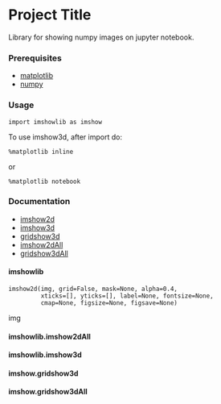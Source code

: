 # Project Title

Library for showing numpy images on jupyter notebook.

### Prerequisites

* [matplotlib](https://matplotlib.org/)
* [numpy](https://numpy.org/)

### Usage
```
import imshowlib as imshow
```
To use imshow3d, after import do:
```
%matplotlib inline
```
or
```
%matplotlib notebook
```
### Documentation
* [imshow2d](#imshowlib.imshow2d)
* [imshow3d](#imshowlib.imshow3d)
* [gridshow3d](#imshowlib.gridshow3d)
* [imshow2dAll](#imshowlib.imshow2dAll)
* [gridshow3dAll](#imshowlib.imshow3dAll)


#### imshowlib
```
imshow2d(img, grid=False, mask=None, alpha=0.4, 
         xticks=[], yticks=[], label=None, fontsize=None, 
         cmap=None, figsize=None, figsave=None)
```
img


#### imshowlib.imshow2dAll

#### imshowlib.imshow3d

#### imshow.gridshow3d

#### imshow.gridshow3dAll
